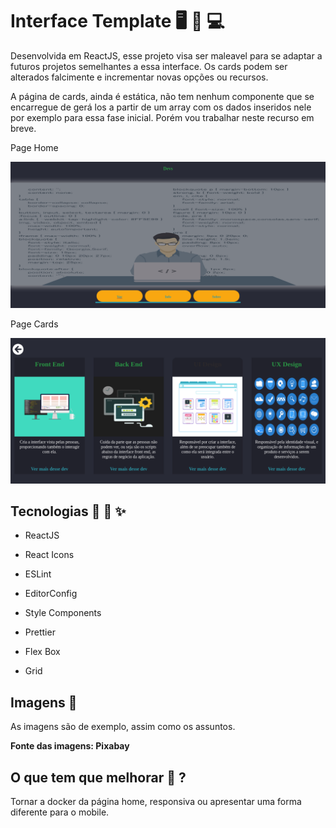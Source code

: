 # Interface Template 🖥️ 📱 💻

Desenvolvida em ReactJS, esse projeto visa ser maleavel para se adaptar a futuros projetos semelhantes a essa interface.
Os cards podem ser alterados falcimente e incrementar novas opções ou recursos.

A página de cards, ainda é estática, não tem nenhum componente que se encarregue de gerá los a partir de um array
com os dados inseridos nele por exemplo para essa fase inicial. Porém vou trabalhar neste recurso em breve.

Page Home
<p align-self="center">
<img src="https://raw.githubusercontent.com/KelvinLopes/interfacetemplate/master/screenhots/home.png" />
</p>

Page Cards
<p align-self="center">
<img src="https://raw.githubusercontent.com/KelvinLopes/interfacetemplate/master/screenhots/Cards.png" />
</p>

## Tecnologias 🚙 🔌 ✨

* ReactJS

* React Icons

* ESLint

* EditorConfig

* Style Components

* Prettier

* Flex Box

* Grid

## Imagens 🎴

As imagens são de exemplo, assim como os assuntos.

**Fonte das imagens: Pixabay**

## O que tem que melhorar 🤔 ?

Tornar a docker da página home, responsiva ou apresentar uma forma diferente para o mobile.
